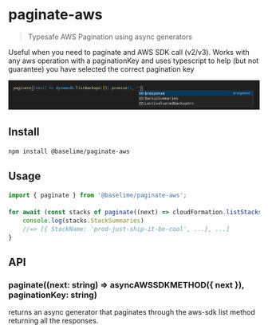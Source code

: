 # paginate-aws

> Typesafe AWS Pagination using async generators

Useful when you need to paginate and AWS SDK call (v2/v3). Works with any aws operation with a paginationKey and uses typescript to help (but not guarantee) you have selected the correct pagination key

![Pagination Key Help](example.png)



## Install

```bash
npm install @baselime/paginate-aws
```

## Usage
```js
import { paginate } from '@baselime/paginate-aws';

for await (const stacks of paginate((next) => cloudFormation.listStacks({ NextToken: next }).promise(), 'NextToken')) {
    console.log(stacks.StackSummaries)
    //=> [{ StackName: 'prod-just-ship-it-be-cool', ...}, ...]
}
```
## API

### paginate((next: string) => asyncAWSSDKMETHOD({ next }), paginationKey: string)

returns an async generator that paginates through the aws-sdk list method returning all the responses.


